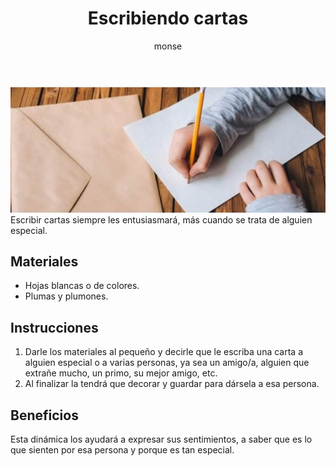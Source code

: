 ﻿---
layout: post
title:  "Escribiendo cartas"
tags: [intrapersonal]
categories: [ninos, actividad]
author: monse
image: /assets/posts/2020-07-28-carta.jpeg
hidden: true
---
![Actividad de carta](/assets/posts/2020-07-28-carta.jpeg)<br/>
Escribir cartas siempre les entusiasmará, más cuando se trata de alguien especial. 

## Materiales 
- Hojas blancas o de colores.
- Plumas y plumones.

## Instrucciones
1. Darle los materiales al pequeño y decirle que le escriba una carta a alguien especial o a varias personas, ya sea un amigo/a, alguien que extrañe mucho, un primo, su mejor amigo, etc. 
2. Al finalizar la tendrá que decorar y guardar para dársela a esa persona. 

## Beneficios
Esta dinámica los ayudará a expresar sus sentimientos, a saber que es lo que sienten por esa persona y porque es tan especial. 